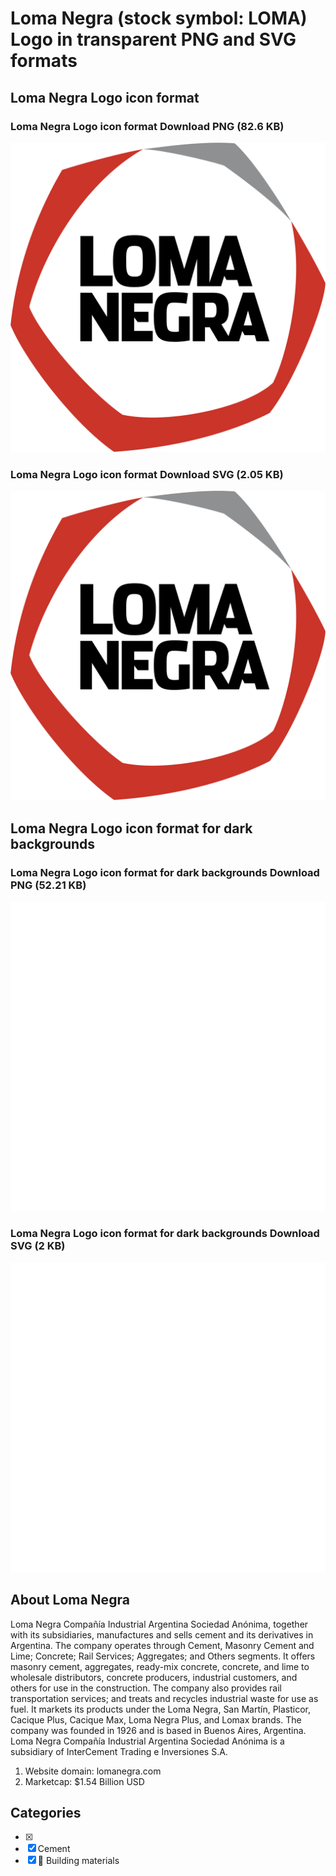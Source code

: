 # Loma Negra (stock symbol: LOMA) Logo in transparent PNG and SVG formats

## Loma Negra Logo icon format

### Loma Negra Logo icon format Download PNG (82.6 KB)

![Loma Negra Logo icon format Download PNG (82.6 KB)](/img/orig/LOMA-a20c70cf.png)

### Loma Negra Logo icon format Download SVG (2.05 KB)

![Loma Negra Logo icon format Download SVG (2.05 KB)](/img/orig/LOMA-c858f6da.svg)

## Loma Negra Logo icon format for dark backgrounds

### Loma Negra Logo icon format for dark backgrounds Download PNG (52.21 KB)

![Loma Negra Logo icon format for dark backgrounds Download PNG (52.21 KB)](/img/orig/LOMA.D-2826dc10.png)

### Loma Negra Logo icon format for dark backgrounds Download SVG (2 KB)

![Loma Negra Logo icon format for dark backgrounds Download SVG (2 KB)](/img/orig/LOMA.D-c9d98195.svg)

## About Loma Negra

Loma Negra Compañía Industrial Argentina Sociedad Anónima, together with its subsidiaries, manufactures and sells cement and its derivatives in Argentina. The company operates through Cement, Masonry Cement and Lime; Concrete; Rail Services; Aggregates; and Others segments. It offers masonry cement, aggregates, ready-mix concrete, concrete, and lime to wholesale distributors, concrete producers, industrial customers, and others for use in the construction. The company also provides rail transportation services; and treats and recycles industrial waste for use as fuel. It markets its products under the Loma Negra, San Martín, Plasticor, Cacique Plus, Cacique Max, Loma Negra Plus, and Lomax brands. The company was founded in 1926 and is based in Buenos Aires, Argentina. Loma Negra Compañía Industrial Argentina Sociedad Anónima is a subsidiary of InterCement Trading e Inversiones S.A.

1. Website domain: lomanegra.com
2. Marketcap: $1.54 Billion USD


## Categories
- [x] 
- [x] Cement
- [x] 🧱 Building materials
